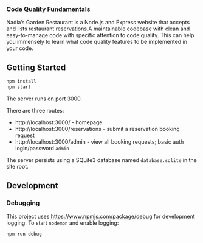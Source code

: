 ### Code Quality Fundamentals

Nadia’s Garden Restaurant is a Node.js and Express website that accepts and lists restaurant reservations.A maintainable codebase with clean and easy-to-manage code with specific attention to code quality. This can help you immensely to learn what code quality features to be implemented in your code. 


## Getting Started

```bash
npm install
npm start
```

The server runs on port 3000.

There are three routes:

- http://localhost:3000/ - homepage
- http://localhost:3000/reservations - submit a reservation booking request
- http://localhost:3000/admin - view all booking requests; basic auth login/password `admin`

The server persists using a SQLite3 database named `database.sqlite` in the site root.

## Development

### Debugging

This project uses https://www.npmjs.com/package/debug for development logging. To start `nodemon` and enable logging:

```bash
npm run debug
```  
